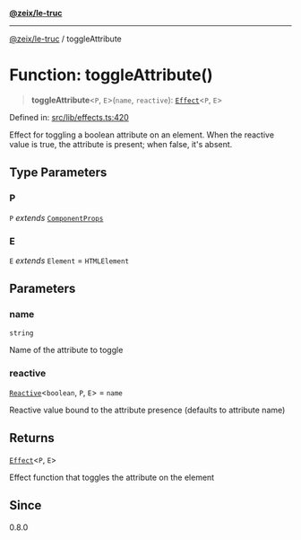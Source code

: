 [**@zeix/le-truc**](../README.md)

***

[@zeix/le-truc](../globals.md) / toggleAttribute

# Function: toggleAttribute()

> **toggleAttribute**\<`P`, `E`\>(`name`, `reactive`): [`Effect`](../type-aliases/Effect.md)\<`P`, `E`\>

Defined in: [src/lib/effects.ts:420](https://github.com/zeixcom/ui-element/blob/6f2dec0b8de4a8a6010a0f1311d8457054510e5b/src/lib/effects.ts#L420)

Effect for toggling a boolean attribute on an element.
When the reactive value is true, the attribute is present; when false, it's absent.

## Type Parameters

### P

`P` *extends* [`ComponentProps`](../type-aliases/ComponentProps.md)

### E

`E` *extends* `Element` = `HTMLElement`

## Parameters

### name

`string`

Name of the attribute to toggle

### reactive

[`Reactive`](../type-aliases/Reactive.md)\<`boolean`, `P`, `E`\> = `name`

Reactive value bound to the attribute presence (defaults to attribute name)

## Returns

[`Effect`](../type-aliases/Effect.md)\<`P`, `E`\>

Effect function that toggles the attribute on the element

## Since

0.8.0

